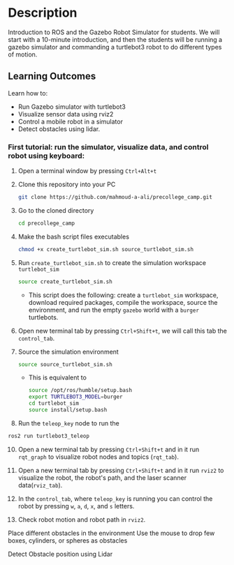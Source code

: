 # Description

Introduction to ROS and the Gazebo Robot Simulator for students. 
We will start with a 10-minute introduction, and then the students will be running a gazebo simulator and commanding a turtlebot3 robot to do different types of motion.

## Learning Outcomes
Learn how to:
- Run Gazebo simulator with turtlebot3
- Visualize sensor data using rviz2
- Control a mobile robot in a simulator 
- Detect obstacles using lidar.


### First tutorial: run the simulator, visualize data, and control robot using keyboard:
1. Open a terminal window by pressing `Ctrl+Alt+t`
2. Clone this repository into your PC
   ```bash
   git clone https://github.com/mahmoud-a-ali/precollege_camp.git
   ```
3. Go to the cloned directory
   ```bash
   cd precollege_camp
   ```
5. Make the bash script files executables
   ```bash
   chmod +x create_turtlebot_sim.sh source_turtlebot_sim.sh
   ```
6. Run `create_turtlebot_sim.sh` to create the simulation workspace `turtlebot_sim`
   ```bash
   source create_turtlebot_sim.sh
   ```
   - This script does the following: create a `turtlebot_sim` workspace, download required packages, compile the workspace, source the environment, and run the empty `gazebo` world with a `burger` turtlebots.
  
7. Open new terminal tab by pressing `Ctrl+Shift+t`, we will call this tab the `control_tab`.
8. Source the simulation environment
   ```bash
   source source_turtlebot_sim.sh
   ```
   - This is equivalent to
     ```bash
     source /opt/ros/humble/setup.bash
     export TURTLEBOT3_MODEL=burger
     cd turtlebot_sim
     source install/setup.bash
     ```
9. Run the `teleop_key` node to run the
  ```bash
  ros2 run turtlebot3_teleop 
  ```
10. Open a new terminal tab by pressing `Ctrl+Shift+t` and in it run `rqt_graph` to visualize robot nodes and topics (`rqt_tab`).

11. Open a new terminal tab by pressing `Ctrl+Shift+t` and in it run `rviz2` to visualize the robot, the robot's path, and the laser scanner data(`rviz_tab`).

12. In the `control_tab`, where `teleop_key` is running you can control the robot by pressing `w`, `a`, `d`, `x`, and `s` letters.
13. Check robot motion and robot path in `rviz2`.


Place different obstacles in the environment
Use the mouse to drop few boxes, cylinders, or spheres as obstacles

Detect Obstacle position using Lidar
